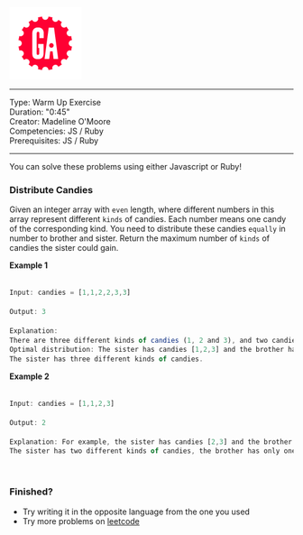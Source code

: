 ![](../../../ga_cog.png)

---

Type: Warm Up Exercise <br>
Duration: "0:45"<br>
Creator: Madeline O'Moore<br>
Competencies: JS / Ruby<br>
Prerequisites: JS / Ruby<br>

---


You can solve these problems using either Javascript or Ruby!



### Distribute Candies

Given an integer array with `even` length, where different numbers in this array represent different `kinds` of candies. Each number means one candy of the corresponding kind. You need to distribute these candies `equally` in number to brother and sister. Return the maximum number of `kinds` of candies the sister could gain.

**Example 1**

```js

Input: candies = [1,1,2,2,3,3]

Output: 3

Explanation:
There are three different kinds of candies (1, 2 and 3), and two candies for each kind.
Optimal distribution: The sister has candies [1,2,3] and the brother has candies [1,2,3], too. 
The sister has three different kinds of candies. 

```


**Example 2**

```js

Input: candies = [1,1,2,3]

Output: 2

Explanation: For example, the sister has candies [2,3] and the brother has candies [1,1]. 
The sister has two different kinds of candies, the brother has only one kind of candies. 

```


<br>

### Finished?

- Try writing it in the opposite language from the one you used
- Try more problems on [leetcode](https://leetcode.com/) 